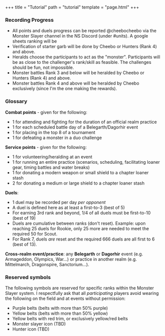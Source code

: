 +++ title = "Tutorial" path = "tutorial" template = "page.html" +++

### Recording Progress
* All points and duels progress can be reported @cheebocheebo via the Monster Slayer channel in the NS Discord (under #units). A google sheets ranking will be
* Verification of starter garb will be done by Cheebo or Hunters (Rank 4) and above.
* Heralds choose the participants to act as the "monster". Participants will be as close to the challenger's rank/skill as feasible. The challenges should be fun, not impossible.
* Monster battles Rank 3 and below will be heralded by Cheebo or Hunters (Rank 4) and above.
* Monster battles Rank 4 and above will be heralded by Cheebo exclusively (since I'm the one making the rewards).

### Glossary
**Combat points** - given for the following:
* 1 for attending and fighting for the duration of an official realm practice
* 1 for each scheduled battle day of a Belegarth/Dagorhir event
* 1 for placing in the top 8 of a tournament
* 1 for defeating a monster in a duo challenge

**Service points** - given for the following:
* 1 for volunteering/heralding at an event
* 1 for running an entire practice (scenarios, scheduling, facilitating loaner gear, timing battles and water breaks)
* 1 for donating a modern weapon or small shield to a chapter loaner stash
* 2 for donating a medium or large shield to a chapter loaner stash

**Duels**: 
* 1 duel may be recorded per day _per opponent_
* A duel is defined here as at least a first-to-3 (best of 5)
* For earning 3rd rank and beyond, 1/4 of all duels must be first-to-10 (best of 19)
* Duels are cumulative between ranks (don't reset). Example: upon reaching 25 duels for Rookie, only 25 more are needed to meet the required 50 for Scout.
* For Rank 7, duels _are_ reset and the required 666 duels are all first to 6 (best of 13).

**Cross-realm event/practice**: any **Belegarth** or **Dagorhir** event (e.g. Armageddon, Olympics, War...) or practice in another realm (e.g. Mittelmarch, Dragonspire, Sanctorium...).

### Reserved symbols
The following symbols are reserved for specific ranks within the Monster Slayer system. I respectfully ask that all _participating_ players avoid wearing the following on the field and at events without permission:

* Purple belts (belts with more than 50% purple)
* Yellow belts (belts with more than 50% yellow)
* Yellow belts with red trim, or exclusively yellow/red belts
* Monster slayer icon (TBD)
* Hunter icon (TBD)
